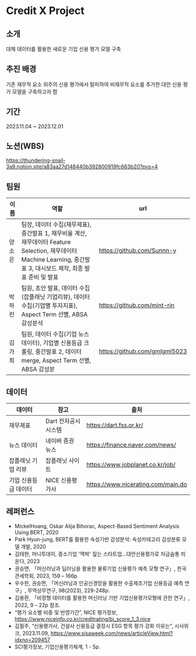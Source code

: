 # Credit X Project


## 소개

대체 데이터를 활용한 새로운 기업 신용 평가 모델 구축


## 추진 배경

기존 재무적 요소 위주의 신용 평가에서 탈피하여 비재무적 요소를 추가한 대안 신용 평가 모델을 구축하고자 함


## 기간

2023.11.04 ~ 2023.12.01


## 노션(WBS)

https://thundering-snail-3a9.notion.site/a83aa27d148440b392800919fc663b20?pvs=4

 
## 팀원

| 이름   | 역할                                         | url                          |
| ------ | -------------------------------------------- | ----------------------------- |
| 양소은 | 팀장, 데이터 수집(재무제표), 중간발표 1, 재무비율 계산, 재무데이터 Feature Selection, 재무데이터 Machine Learning, 중간발표 3, 대시보드 제작, 최종 발표 준비 및 발표       | https://github.com/Sunnn-y |
| 박하린 | 팀원, 초안 발표, 데이터 수집(잡플래닛 기업리뷰), 데이터 수집(기업별 투자지표), Aspect Term 선별, ABSA 감성분석         | https://github.com/mint-rin |
| 김가희 | 팀원, 데이터 수집(기업 뉴스데이터), 기업별 신용등급 크롤링, 중간발표 2, 데이터 merge, Aspect Term 선별, ABSA 감성분  | https://github.com/gmlgml5023 |


## 데이터
| 데이터   | 참고                                     | 출처                          |
| ------ | -------------------------------------------- | ----------------------------- |
| 재무제표 | Dart 전자공시 시스템   | https://dart.fss.or.kr/ |
| 뉴스 데이터 | 네이버 증권 뉴스      | https://finance.naver.com/news/ |
| 잡플래닛 기업 리뷰 | 잡플래닛 사이트   | https://www.jobplanet.co.kr/job/ |
| 기업 신용등급 데이터 | NICE 신용평가사   | https://www.nicerating.com/main.do |


## 레퍼런스

* MickelHoang, Oskar Alija Bihorac, Aspect-Based Sentiment Analysis Using BERT, 2020
* Park Hyun-jung, BERT를 활용한 속성기반 감성분석: 속성카테고리 감성분류 모델 개발, 2020
* 김태현, 머니투데이, 중소기업 '맥박' 짚는 스타트업...대안신용평가로 자금숨통 틔운다, 2023
* 권승면, 「머신러닝과 딥러닝을 활용한 물류기업 신용평가 예측 모형 연구」, 한국관세학회, 2023, 159 – 166p.
* 우수한, 권승면, 「머신러닝과 인공신경망을 활용한 수출제조기업 신용등급 예측 연구」, 무역상무연구, 98(2023), 229-248p.
* 김용환, 「비정형 데이터를 활용한 머신러닝 기반 기업신용평가모형에 관한 연구」, 2022, 9 – 22p 참조.
* “평가 요소별 비중 및 반영기간”, NICE 평가정보, https://www.niceinfo.co.kr/creditrating/bi_score_1_3.nice
* 김필주, “신용평가사, 건설사 신용등급 결정시 ESG 항목 평가 강화 이유는”, 시사위크, 2023.11.09, https://www.sisaweek.com/news/articleView.html?idxno=209457
* SCI평가정보, 기업신용평가체계, 1 - 5p.

